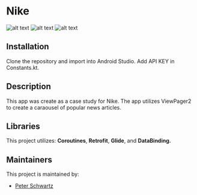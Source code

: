 # Nike
![alt text](https://https://github.com/PistolPete21/Nike/tree/master/app/src/main/res/demo/Screenshot_1617144615.png)
![alt text](https://https://github.com/PistolPete21/Nike/tree/master/app/src/main/res/demo/Screenshot_1617144618.png)
![alt text](https://https://github.com/PistolPete21/Nike/tree/master/app/src/main/res/demo/Screenshot_1617144622.png)

## Installation
Clone the repository and import into Android Studio. Add API KEY in Constants.kt.

## Description
This app was create as a case study for Nike. The app utilizes ViewPager2 to create a caraousel of popular news articles.

## Libraries
This project utilizes: **Coroutines**, **Retrofit**, **Glide**, and **DataBinding.**

## Maintainers
This project is maintained by:
* [Peter Schwartz](https://github.com/PistolPete21)

